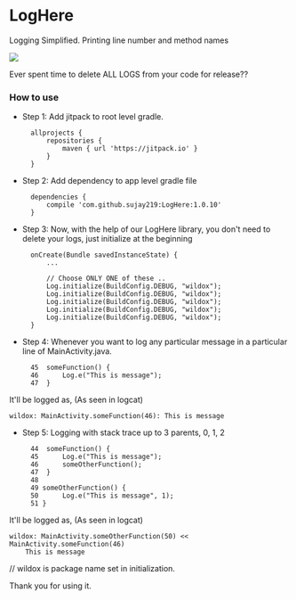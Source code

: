 # LogHere

Logging Simplified. Printing line number and method names

[![](https://jitpack.io/v/sujay219/Logger.svg)](https://jitpack.io/#sujay219/Logger)

Ever spent time to delete ALL LOGS from your code for release??

### How to use

- Step 1: Add jitpack to root level gradle.

        allprojects {
            repositories {
                maven { url 'https://jitpack.io' }
            }
        }
    
- Step 2: Add dependency to app level gradle file

        dependencies {
            compile 'com.github.sujay219:LogHere:1.0.10'
        }
    
- Step 3: Now, with the help of our LogHere library, you don't need to delete your logs, just initialize at the beginning

        onCreate(Bundle savedInstanceState) {
            ...
            
            // Choose ONLY ONE of these ..
            Log.initialize(BuildConfig.DEBUG, "wildox");
            Log.initialize(BuildConfig.DEBUG, "wildox");
            Log.initialize(BuildConfig.DEBUG, "wildox");
            Log.initialize(BuildConfig.DEBUG, "wildox");
            Log.initialize(BuildConfig.DEBUG, "wildox");
        }
    
- Step 4: Whenever you want to log any particular message in a particular line of MainActivity.java.
        
        45  someFunction() {
        46      Log.e("This is message");
        47  }


It'll be logged as, (As seen in logcat)

    wildox: MainActivity.someFunction(46): This is message
    
- Step 5: Logging with stack trace up to 3 parents, 0, 1, 2
        
        44  someFunction() {
        45      Log.e("This is message");
        46      someOtherFunction();
        47  }
        48
        49 someOtherFunction() {
        50      Log.e("This is message", 1);
        51 }

It'll be logged as, (As seen in logcat)

    wildox: MainActivity.someOtherFunction(50) << MainActivity.someFunction(46)
        This is message
    
// wildox is package name set in initialization.

Thank you for using it.
